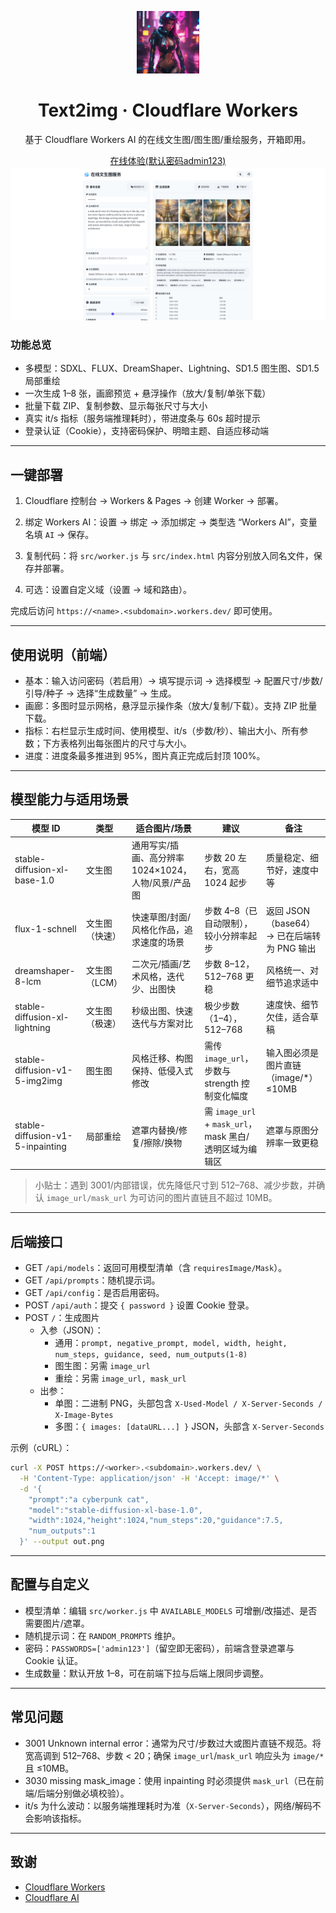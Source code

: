 <p align="center">
  <img alt="text-to-image" src="public/cat0.png" width="100" height="100" />
</p>

<div align="center">
  <h1>Text2img · Cloudflare Workers</h1>
  <p>基于 Cloudflare Workers AI 的在线文生图/图生图/重绘服务，开箱即用。</p>
  <a href="https://shiny-king-b3b5.z1956444369.workers.dev/" target="_blank">在线体验(默认密码admin123)</a>
</div>

<picture>
  <source media="(prefers-color-scheme: dark)" srcset="public/top-dark.png">
  <img alt="应用截图" src="public/top.png">
</picture>

### 功能总览

- 多模型：SDXL、FLUX、DreamShaper、Lightning、SD1.5 图生图、SD1.5 局部重绘
- 一次生成 1–8 张，画廊预览 + 悬浮操作（放大/复制/单张下载）
- 批量下载 ZIP、复制参数、显示每张尺寸与大小
- 真实 it/s 指标（服务端推理耗时），带进度条与 60s 超时提示
- 登录认证（Cookie），支持密码保护、明暗主题、自适应移动端

---

## 一键部署

1) Cloudflare 控制台 → Workers & Pages → 创建 Worker → 部署。

2) 绑定 Workers AI：设置 → 绑定 → 添加绑定 → 类型选 “Workers AI”，变量名填 `AI` → 保存。

3) 复制代码：将 `src/worker.js` 与 `src/index.html` 内容分别放入同名文件，保存并部署。

4) 可选：设置自定义域（设置 → 域和路由）。

完成后访问 `https://<name>.<subdomain>.workers.dev/` 即可使用。

---

## 使用说明（前端）

- 基本：输入访问密码（若启用）→ 填写提示词 → 选择模型 → 配置尺寸/步数/引导/种子 → 选择“生成数量” → 生成。
- 画廊：多图时显示网格，悬浮显示操作条（放大/复制/下载）。支持 ZIP 批量下载。
- 指标：右栏显示生成时间、使用模型、it/s（步数/秒）、输出大小、所有参数；下方表格列出每张图片的尺寸与大小。
- 进度：进度条最多推进到 95%，图片真正完成后封顶 100%。

---

## 模型能力与适用场景

| 模型 ID | 类型 | 适合图片/场景 | 建议 | 备注 |
| --- | --- | --- | --- | --- |
| stable-diffusion-xl-base-1.0 | 文生图 | 通用写实/插画、高分辨率 1024×1024，人物/风景/产品图 | 步数 20 左右，宽高 1024 起步 | 质量稳定、细节好，速度中等 |
| flux-1-schnell | 文生图（快速） | 快速草图/封面/风格化作品，追求速度的场景 | 步数 4–8（已自动限制），较小分辨率起步 | 返回 JSON（base64）→ 已在后端转为 PNG 输出 |
| dreamshaper-8-lcm | 文生图（LCM） | 二次元/插画/艺术风格，迭代少、出图快 | 步数 8–12，512–768 更稳 | 风格统一、对细节追求适中 |
| stable-diffusion-xl-lightning | 文生图（极速） | 秒级出图、快速迭代与方案对比 | 极少步数（1–4），512–768 | 速度快、细节欠佳，适合草稿 |
| stable-diffusion-v1-5-img2img | 图生图 | 风格迁移、构图保持、低侵入式修改 | 需传 `image_url`，步数与 strength 控制变化幅度 | 输入图必须是图片直链（image/*）≤10MB |
| stable-diffusion-v1-5-inpainting | 局部重绘 | 遮罩内替换/修复/擦除/换物 | 需 `image_url` + `mask_url`，mask 黑白/透明区域为编辑区 | 遮罩与原图分辨率一致更稳 |

> 小贴士：遇到 3001/内部错误，优先降低尺寸到 512–768、减少步数，并确认 `image_url/mask_url` 为可访问的图片直链且不超过 10MB。

---

## 后端接口

- GET `/api/models`：返回可用模型清单（含 `requiresImage/Mask`）。
- GET `/api/prompts`：随机提示词。
- GET `/api/config`：是否启用密码。
- POST `/api/auth`：提交 `{ password }` 设置 Cookie 登录。
- POST `/`：生成图片
  - 入参（JSON）：
    - 通用：`prompt, negative_prompt, model, width, height, num_steps, guidance, seed, num_outputs(1-8)`
    - 图生图：另需 `image_url`
    - 重绘：另需 `image_url, mask_url`
  - 出参：
    - 单图：二进制 PNG，头部包含 `X-Used-Model / X-Server-Seconds / X-Image-Bytes`
    - 多图：`{ images: [dataURL...] }` JSON，头部含 `X-Server-Seconds`

示例（cURL）：

```bash
curl -X POST https://<worker>.<subdomain>.workers.dev/ \
  -H 'Content-Type: application/json' -H 'Accept: image/*' \
  -d '{
    "prompt":"a cyberpunk cat",
    "model":"stable-diffusion-xl-base-1.0",
    "width":1024,"height":1024,"num_steps":20,"guidance":7.5,
    "num_outputs":1
  }' --output out.png
```

---

## 配置与自定义

- 模型清单：编辑 `src/worker.js` 中 `AVAILABLE_MODELS` 可增删/改描述、是否需要图片/遮罩。
- 随机提示词：在 `RANDOM_PROMPTS` 维护。
- 密码：`PASSWORDS=['admin123']`（留空即无密码），前端含登录遮罩与 Cookie 认证。
- 生成数量：默认开放 1–8，可在前端下拉与后端上限同步调整。

---

## 常见问题

- 3001 Unknown internal error：通常为尺寸/步数过大或图片直链不规范。将宽高调到 512–768、步数 < 20；确保 `image_url`/`mask_url` 响应头为 `image/*` 且 ≤10MB。
- 3030 missing mask_image：使用 inpainting 时必须提供 `mask_url`（已在前端/后端分别做必填校验）。
- it/s 为什么波动：以服务端推理耗时为准（`X-Server-Seconds`），网络/解码不会影响该指标。

---

## 致谢

- [Cloudflare Workers](https://workers.cloudflare.com/)
- [Cloudflare AI](https://developers.cloudflare.com/workers-ai/)
